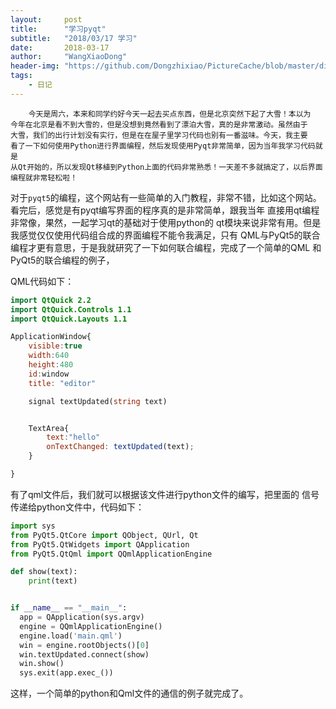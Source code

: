 ```yaml
---
layout:     post
title:      "学习pyqt"
subtitle:   "2018/03/17 学习"
date:       2018-03-17
author:     "WangXiaoDong"
header-img: "https://github.com/Dongzhixiao/PictureCache/blob/master/diaryPic/20180317.jpg?raw=true"
tags:
    - 日记
---
```


```
    今天是周六，本来和同学约好今天一起去买点东西，但是北京突然下起了大雪！本以为
今年在北京是看不到大雪的，但是没想到竟然看到了漂泊大雪，真的是非常激动。虽然由于
大雪，我们的出行计划没有实行，但是在在屋子里学习代码也别有一番滋味。今天，我主要
看了一下如何使用Python进行界面编程，然后发现使用Pyqt非常简单，因为当年我学习代码就是
从Qt开始的，所以发现Qt移植到Python上面的代码非常熟悉！一天差不多就搞定了，以后界面
编程就非常轻松啦！
```

对于`pyqt5`的编程，这个网站有一些简单的入门教程，非常不错，比如<a target="http://bbs.fishc.com/forum.php?mod=viewthread&tid=59816">这个网站</a>。
看完后，感觉是有pyqt编写界面的程序真的是非常简单，跟我当年
直接用qt编程非常像，果然，一起学习qt的基础对于使用python的
qt模块来说非常有用。但是我感觉仅仅使用代码组合成的界面编程不能令我满足，只有
QML与PyQt5的联合编程才更有意思，于是我就研究了一下如何联合编程，完成了一个简单的QML
和PyQt5的联合编程的例子，

QML代码如下：

```main.qml
import QtQuick 2.2
import QtQuick.Controls 1.1
import QtQuick.Layouts 1.1

ApplicationWindow{
    visible:true
    width:640
    height:480
    id:window
    title: "editor"

    signal textUpdated(string text)


    TextArea{
        text:"hello"
        onTextChanged: textUpdated(text);
    }

}
```

有了qml文件后，我们就可以根据该文件进行python文件的编写，把里面的
信号传递给python文件中，代码如下：

```python
import sys
from PyQt5.QtCore import QObject, QUrl, Qt
from PyQt5.QtWidgets import QApplication
from PyQt5.QtQml import QQmlApplicationEngine

def show(text):
    print(text)


if __name__ == "__main__":
  app = QApplication(sys.argv)
  engine = QQmlApplicationEngine()
  engine.load('main.qml')
  win = engine.rootObjects()[0]
  win.textUpdated.connect(show)
  win.show()
  sys.exit(app.exec_())
```

这样，一个简单的python和Qml文件的通信的例子就完成了。